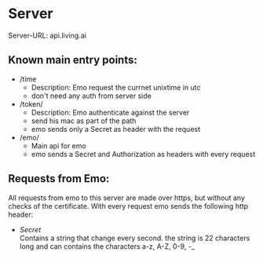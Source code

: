 # Server

Server-URL: api.living.ai

## Known main entry points:
- /time
    - Description: Emo request the currnet unixtime in utc
    - don't need any auth from server side
- /token/
    - Description: Emo authenticate against the server
    - send his mac as part of the path
    - emo sends only a Secret as header with the request
- /emo/
    - Main api for emo
    - emo sends a Secret and Authorization as headers with every request

## Requests from Emo:
All requests from emo to this server are made over https, but without any checks of the certificate. With every request emo sends the following http header:
- *Secret*  
    Contains a string that change every second. the string is 22 characters long and can contains the characters a-z, A-Z, 0-9, -_  
